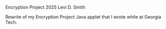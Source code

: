 Encryption Project
2025 Levi D. Smith

Rewrite of my Encryption Project Java applet that I wrote while at Georgia Tech. 
